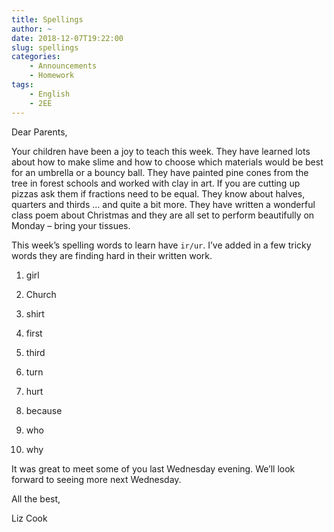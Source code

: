```yaml
---
title: Spellings
author: ~
date: 2018-12-07T19:22:00
slug: spellings
categories:
    - Announcements
    - Homework
tags:
    - English
    - 2EE
---
```



Dear Parents,

Your children have been a joy to teach this week.  They have learned lots about how to make slime and how to choose which materials would be best for an umbrella or a bouncy ball. They have painted pine cones from the tree in forest schools and worked with clay in art. If you are cutting up pizzas ask them if fractions need to be equal. They know about halves, quarters and thirds … and quite a bit more. They have written a wonderful class poem about Christmas and they are all set to perform beautifully on Monday – bring your tissues.

This week’s spelling words to learn have `ir/ur`.  I’ve added in a few tricky words they are finding hard in their written work.

1. girl

2. Church

3. shirt

4. first

5. third

6. turn

7. hurt

8. because

9. who

10. why

It was great to meet some of you last Wednesday evening.  We’ll look forward to seeing more next Wednesday.

All the best,

Liz Cook
